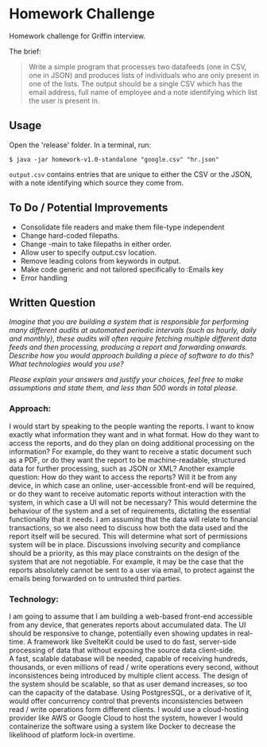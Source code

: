 # Homework Challenge

Homework challenge for Griffin interview.

The brief:

>Write a simple program that processes two datafeeds (one in CSV, one in JSON) and produces lists of individuals who are only present in one of the lists. The output should be a single CSV which has the email address, full name of employee and a note identifying which list the user is present in.

## Usage

Open the 'release' folder. In a terminal, run:

    $ java -jar homework-v1.0-standalone "google.csv" "hr.json"

`output.csv` contains entries that are unique to either the CSV or the JSON, with a note identifying which source they come from.

## To Do / Potential Improvements

- Consolidate file readers and make them file-type independent
- Change hard-coded filepaths.
- Change -main to take filepaths in either order.
- Allow user to specify output.csv location.
- Remove leading colons from keywords in output.
- Make code generic and not tailored specifically to :Emails key
- Error handling


## Written Question

*Imagine that you are building a system that is responsible for performing many different audits at automated periodic intervals (such as hourly, daily and monthly), these audits will often require fetching multiple different data feeds and then processing, producing a report and forwarding onwards. Describe how you would approach building a piece of software to do this? What technologies would you use?*

*Please explain your answers and justify your choices, feel free to make assumptions and state them, and less than 500 words in total please.*

### Approach:

I would start by speaking to the people wanting the reports. I want to know exactly what information they want and in what format. How do they want to access the reports, and do they plan on doing additional processing on the information? For example, do they want to receive a static document such as a PDF, or do they want the report to be machine-readable, structured data for further processing, such as JSON or XML? Another example question: How do they want to access the reports? Will it be from any device, in which case an online, user-accessible front-end will be required, or do they want to receive automatic reports without interaction with the system, in which case a UI will not be necessary?  This would determine the behaviour of the system and a set of requirements, dictating the essential functionality that it needs. 
I am assuming that the data will relate to financial transactions, so we also need to discuss how both the data used and the report itself will be secured. This will determine what sort of permissions system will be in place. Discussions involving security and compliance should be a priority, as this may place constraints on the design of the system that are not negotiable. For example, it may be the case that the reports absolutely cannot be sent to a user via email, to protect against the emails being forwarded on to untrusted third parties.

### Technology:

I am going to assume that I am building a web-based front-end accessible from any device, that generates reports about accumulated data. 
The UI should be responsive to change, potentially even showing updates in real-time. A framework like SvelteKit could be used to do fast, server-side processing of data that without exposing the source data client-side.  
A fast, scalable database will be needed, capable of receiving hundreds, thousands, or even millions of read / write operations every second, without inconsistences being introduced by multiple client access. The design of the system should be scalable, so that as user demand increases, so too can the capacity of the database. Using PostgresSQL, or a derivative of it, would offer concurrency control that prevents inconsistencies between read / write operations form different clients.
I would use a cloud-hosting provider like AWS or Google Cloud to host the system, however I would containerize the software using a system like Docker to decrease the likelihood of platform lock-in overtime.
